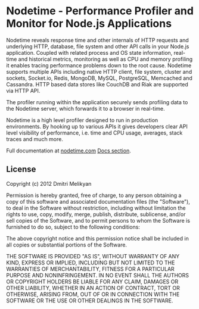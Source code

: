 Nodetime - Performance Profiler and Monitor for Node.js Applications
===========================================
Nodetime reveals response time and other internals of HTTP requests and underlying HTTP, database, file system and other API calls in your Node.js application. Coupled with related process and OS state information, real-time and historical metrics, monitoring as well as CPU and memory profiling it enables tracing performance problems down to the root cause. Nodetime supports multiple APIs including native HTTP client, file system, cluster and sockets, Socket.io, Redis, MongoDB, MySQL, PostgreSQL, Memcached and Cassandra. HTTP based data stores like CouchDB and Riak are supported via HTTP API.

The profiler running within the application securely sends profiling data to the Nodetime server, which forwards it to a browser in real-time.

Nodetime is a high level profiler designed to run in production environments. By hooking up to various APIs it gives developers clear API level visibility of performance, i.e. time and CPU usage, averages, stack traces and much more.

Full documentation at [nodetime.com](http://nodetime.com) [Docs section](http://nodetime.com/docs).



## License

Copyright (c) 2012 Dmitri Melikyan

Permission is hereby granted, free of charge, to any person obtaining a copy of this software and associated documentation files (the "Software"), to deal in the Software without restriction, including without limitation the rights to use, copy, modify, merge, publish, distribute, sublicense, and/or sell copies of the Software, and to permit persons to whom the Software is furnished to do so, subject to the following conditions:

The above copyright notice and this permission notice shall be included in all copies or substantial portions of the Software.

THE SOFTWARE IS PROVIDED "AS IS", WITHOUT WARRANTY OF ANY KIND, EXPRESS OR IMPLIED, INCLUDING BUT NOT LIMITED TO THE WARRANTIES OF MERCHANTABILITY, FITNESS FOR A PARTICULAR PURPOSE AND NONINFRINGEMENT. IN NO EVENT SHALL THE AUTHORS OR COPYRIGHT HOLDERS BE LIABLE FOR ANY CLAIM, DAMAGES OR OTHER LIABILITY, WHETHER IN AN ACTION OF CONTRACT, TORT OR OTHERWISE, ARISING FROM, OUT OF OR IN CONNECTION WITH THE SOFTWARE OR THE USE OR OTHER DEALINGS IN THE SOFTWARE.

